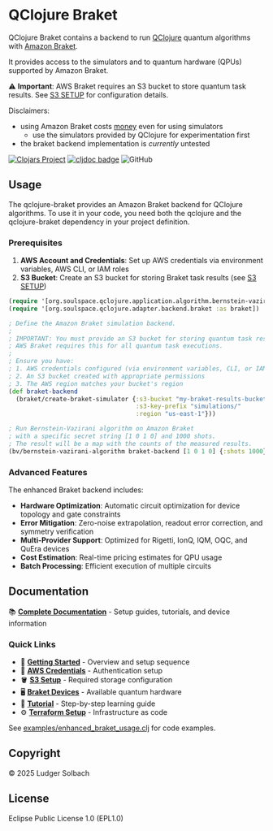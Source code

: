 # QClojure Braket
QClojure Braket contains a backend to run [QClojure](https://img.shields.io/github/license/lsolbach/qclojure) quantum algorithms with [Amazon Braket](https://aws.amazon.com/braket/).

It provides access to the simulators and to quantum hardware (QPUs)
supported by Amazon Braket.

⚠️ **Important**: AWS Braket requires an S3 bucket to store quantum task results. See [S3 SETUP](doc/S3_SETUP.md) for configuration details.

Disclaimers:
* using Amazon Braket costs [money](https://aws.amazon.com/braket/pricing/) even for using simulators
  * use the simulators provided by QClojure for experimentation first
* the braket backend implementation is *currently* untested

[![Clojars Project](https://img.shields.io/clojars/v/org.soulspace/qclojure-braket.svg)](https://clojars.org/org.soulspace/qclojure-braket)
[![cljdoc badge](https://cljdoc.org/badge/org.soulspace/qclojure-braket)](https://cljdoc.org/d/org.soulspace/qclojure-braket)
![GitHub](https://img.shields.io/github/license/lsolbach/qclojure-braket)

## Usage
The qclojure-braket provides an Amazon Braket backend for QClojure
algorithms. To use it in your code, you need both the qclojure and
the qclojure-braket dependency in your project definition.

### Prerequisites

1. **AWS Account and Credentials**: Set up AWS credentials via environment variables, AWS CLI, or IAM roles
2. **S3 Bucket**: Create an S3 bucket for storing Braket task results (see [S3 SETUP](doc/S3_SETUP.md))

``` clojure
(require '[org.soulspace.qclojure.application.algorithm.bernstein-vazirani :as bv])
(require '[org.soulspace.qclojure.adapter.backend.braket :as braket])

; Define the Amazon Braket simulation backend.
;
; IMPORTANT: You must provide an S3 bucket for storing quantum task results.
; AWS Braket requires this for all quantum task executions.
;
; Ensure you have:
; 1. AWS credentials configured (via environment variables, CLI, or IAM roles)
; 2. An S3 bucket created with appropriate permissions
; 3. The AWS region matches your bucket's region
(def braket-backend
  (braket/create-braket-simulator {:s3-bucket "my-braket-results-bucket"
                                   :s3-key-prefix "simulations/"
                                   :region "us-east-1"}))

; Run Bernstein-Vazirani algorithm on Amazon Braket
; with a specific secret string [1 0 1 0] and 1000 shots.
; The result will be a map with the counts of the measured results.
(bv/bernstein-vazirani-algorithm braket-backend [1 0 1 0] {:shots 1000})
```

### Advanced Features

The enhanced Braket backend includes:

- **Hardware Optimization**: Automatic circuit optimization for device topology and gate constraints
- **Error Mitigation**: Zero-noise extrapolation, readout error correction, and symmetry verification  
- **Multi-Provider Support**: Optimized for Rigetti, IonQ, IQM, OQC, and QuEra devices
- **Cost Estimation**: Real-time pricing estimates for QPU usage
- **Batch Processing**: Efficient execution of multiple circuits

## Documentation

📚 **[Complete Documentation](doc/)** - Setup guides, tutorials, and device information

### Quick Links
- 🚀 **[Getting Started](doc/README.md)** - Overview and setup sequence
- 🔑 **[AWS Credentials](doc/AWS_CREDENTIALS.md)** - Authentication setup
- 🪣 **[S3 Setup](doc/S3_SETUP.md)** - Required storage configuration  
- 🖥️ **[Braket Devices](doc/BRAKET_DEVICES.md)** - Available quantum hardware
- 📖 **[Tutorial](doc/BRAKET_TUTORIAL.md)** - Step-by-step learning guide
- ⚙️ **[Terraform Setup](terraform/)** - Infrastructure as code

See [examples/enhanced_braket_usage.clj](examples/enhanced_braket_usage.clj) for code examples.

## Copyright
© 2025 Ludger Solbach

## License
Eclipse Public License 1.0 (EPL1.0)
